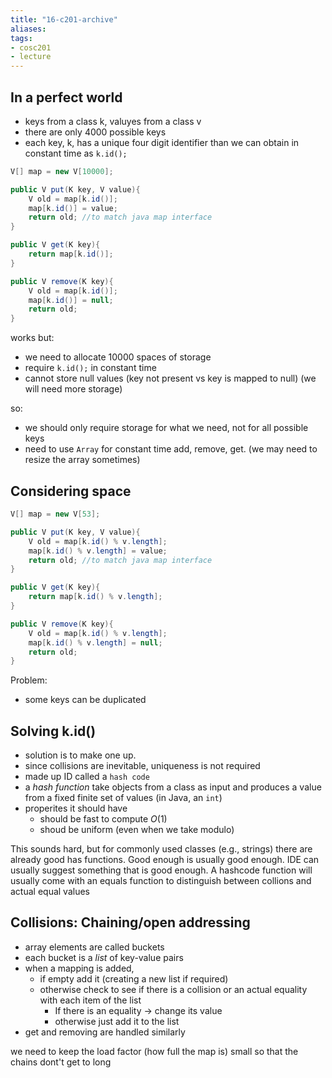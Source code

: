 ```yaml
---
title: "16-c201-archive"
aliases: 
tags: 
- cosc201
- lecture
---
```


## In a perfect world
- keys from a class k, valuyes from a class v
- there are only 4000 possible keys
- each key, k, has a unique four digit identifier than we can obtain in constant time as `k.id();`

```java
V[] map = new V[10000];

public V put(K key, V value){
	V old = map[k.id()];
	map[k.id()] = value;
	return old; //to match java map interface
}

public V get(K key){
	return map[k.id()];
}

public V remove(K key){
	V old = map[k.id()];
	map[k.id()] = null;
	return old;
}
```

works but:
- we need to allocate 10000 spaces of storage
- require `k.id();` in  constant time
- cannot store null values (key not present vs key is mapped to null) (we will need more storage)

so:
- we should only require storage for what we need, not for all possible keys
- need to use `Array` for constant time add, remove, get. (we may need to resize the array sometimes)

## Considering space 
```java
V[] map = new V[53];

public V put(K key, V value){
	V old = map[k.id() % v.length];
	map[k.id() % v.length] = value;
	return old; //to match java map interface
}

public V get(K key){
	return map[k.id() % v.length];
}

public V remove(K key){
	V old = map[k.id() % v.length];
	map[k.id() % v.length] = null;
	return old;
}

```

Problem:
- some keys can be duplicated

## Solving k.id()
- solution is to make one up.
- since collisions are inevitable, uniqueness is not required
-  made up ID called a `hash code`
- a *hash function* take objects from a class as input and produces a value from a fixed finite set of values (in Java, an `int`)
- properites it should have
	- should be fast to compute $O(1)$
	- shoud be uniform (even when we take modulo)

This sounds hard, but for commonly used classes (e.g., strings) there are already good has functions. Good enough is usually good enough. IDE can usually suggest something that is good enough. A hashcode function will usually come with an equals function to distinguish between collions and actual equal values


## Collisions: Chaining/open addressing
- array elements are called buckets
- each bucket is a *list* of key-value pairs
- when a mapping is added, 
	- if empty add it (creating a new list if required)
	- otherwise check to see if there is a collision or an actual equality with each item of the list
		- If there is an equality -> change its value
		- otherwise just add it to the list
- get and removing are handled similarly

we need to keep the load factor (how full the map is) small so that the chains dont't get to long 

